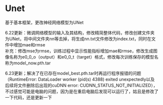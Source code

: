 # Unet
基于基本框架，更改神经网络模型为UNet  

6.22更新：微调网络模型的输入及其结构，修改精简整体代码，修改创建文件夹为UNet，将中间文件夹nn等去掉，将生成nn.txt文件修改为index.txt，同时在文件中增加mae和rmse  
补充：修改mse为rmse，训练过程中显示性能指标增加mae和rmse，修改生成图像名称为e0_0_o（output）和e0_0_t（target）格式，修改每次训练保存的模型名称为model_now.pth.tar  

6.23更新；解决了在已存在model_best.pth.tar时再运行程序报错的问题（RuntimeError: DataLoader worker (pid(s) 4388) exited unexpectedly以及后续将文件删除后出现的cuDNN error: CUDNN_STATUS_NOT_INITIALIZED），不过感觉可能是电脑的问题，因为是在重启电脑后发现可以运行了，姑且是修改了一下代码，还是更新一下
